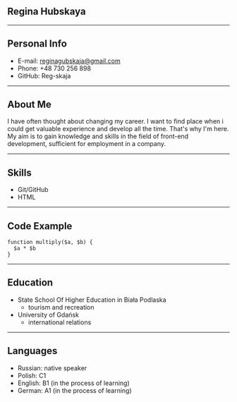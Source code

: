 ## Regina Hubskaya
---
## Personal Info
* E-mail: reginagubskaja@gmail.com
* Phone: +48 730 256 898 
* GitHub: Reg-skaja
---
## About Me
I have often thought about changing my career. I want to find place when i could get valuable experience and develop all the time. That's why I'm here. My aim is to gain knowledge and skills in the field of front-end development, sufficient for employment in a company.

---
## Skills
* Git/GitHub
* HTML 
---
## Code Example 
```
function multiply($a, $b) {
  $a * $b
}
```
---
## Education
* State School Of Higher Education in Biała Podlaska 
    * tourism and recreation
* University of Gdańsk
    * international relations
---
## Languages
* Russian: native speaker
* Polish: C1
* English: B1 (in the process of learning)
* German: A1 (in the process of learning)